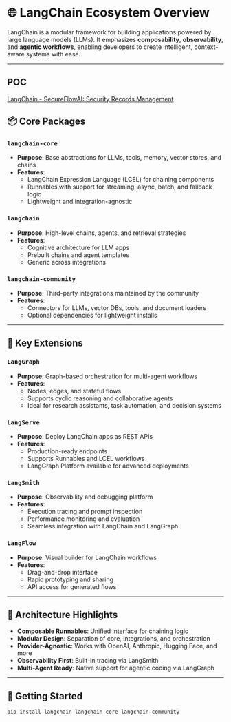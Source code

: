 ﻿
# 🌐 LangChain Ecosystem Overview

LangChain is a modular framework for building applications powered by large language models (LLMs). It emphasizes **composability**, **observability**, and **agentic workflows**, enabling developers to create intelligent, context-aware systems with ease.

---
## POC
<a href="https://github.com/spusgh/SaaS_Apps/tree/main/NodejsApps/AISecuritiesManagement">LangChain - SecureFlowAI: Security Records Management</a> <br/>

## 📦 Core Packages

### `langchain-core`
- **Purpose**: Base abstractions for LLMs, tools, memory, vector stores, and chains
- **Features**:
  - LangChain Expression Language (LCEL) for chaining components
  - Runnables with support for streaming, async, batch, and fallback logic
  - Lightweight and integration-agnostic

### `langchain`
- **Purpose**: High-level chains, agents, and retrieval strategies
- **Features**:
  - Cognitive architecture for LLM apps
  - Prebuilt chains and agent templates
  - Generic across integrations

### `langchain-community`
- **Purpose**: Third-party integrations maintained by the community
- **Features**:
  - Connectors for LLMs, vector DBs, tools, and document loaders
  - Optional dependencies for lightweight installs

---

## 🧠 Key Extensions

### `LangGraph`
- **Purpose**: Graph-based orchestration for multi-agent workflows
- **Features**:
  - Nodes, edges, and stateful flows
  - Supports cyclic reasoning and collaborative agents
  - Ideal for research assistants, task automation, and decision systems

### `LangServe`
- **Purpose**: Deploy LangChain apps as REST APIs
- **Features**:
  - Production-ready endpoints
  - Supports Runnables and LCEL workflows
  - LangGraph Platform available for advanced deployments

### `LangSmith`
- **Purpose**: Observability and debugging platform
- **Features**:
  - Execution tracing and prompt inspection
  - Performance monitoring and evaluation
  - Seamless integration with LangChain and LangGraph

### `LangFlow`
- **Purpose**: Visual builder for LangChain workflows
- **Features**:
  - Drag-and-drop interface
  - Rapid prototyping and sharing
  - API access for generated flows

---

## 🧩 Architecture Highlights

- **Composable Runnables**: Unified interface for chaining logic
- **Modular Design**: Separation of core, integrations, and orchestration
- **Provider-Agnostic**: Works with OpenAI, Anthropic, Hugging Face, and more
- **Observability First**: Built-in tracing via LangSmith
- **Multi-Agent Ready**: Native support for agentic coding via LangGraph

---

## 🚀 Getting Started

```bash
pip install langchain langchain-core langchain-community
